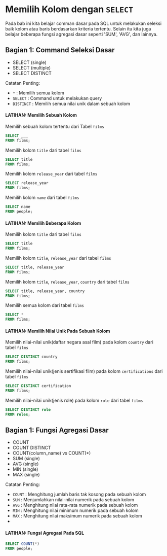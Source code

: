 # Memilih Kolom dengan `SELECT`
Pada bab ini kita belajar comman dasar pada SQL untuk melakukan seleksi baik kolom atau baris berdasarkan kriteria tertentu. Selain itu kita juga belajar beberapa fungsi agregasi dasar seperti 'SUM', 'AVG', dan lainnya.

## Bagian 1: Command Seleksi Dasar
- SELECT (single)
- SELECT (multiple)
- SELECT DISTINCT

Catatan Penting:
- `*` : Memilih semua kolom
- `SELECT` : Command untuk melakukan query
- `DISTINCT` :  Memilih semua nilai unik dalam sebuah kolom

#### LATIHAN: Memilih Sebuah Kolom
Memilih sebuah kolom tertentu dari Tabel `films`
```sql
SELECT ___
FROM films;
```
Memilih kolom `title` dari tabel `films`
```sql
SELECT title
FROM films;
```
Memilih kolom `release_year` dari tabel `films`
```sql
SELECT release_year
FROM films;
```
Memilih kolom `name` dari tabel `films`
```sql
SELECT name
FROM people;
```
#### LATIHAN: Memilih Beberapa Kolom
Memilih kolom `title` dari tabel `films`
```sql
SELECT title
FROM films;
```
Memilih kolom `title`, `release_year` dari tabel `films`
```sql
SELECT title, release_year
FROM films;
```
Memilih kolom `title`, `release_year`, `country` dari tabel `films`
```sql
SELECT title, release_year, country
FROM films;
```
Memilih semua kolom dari tabel `films`
```sql
SELECT *
FROM films;
```
#### LATIHAN: Memilih Nilai Unik Pada Sebuah Kolom
Memilih nilai-nilai unik(daftar negara asal film) pada kolom `country` dari tabel `films` 
```sql
SELECT DISTINCT country
FROM films;
```
Memilih nilai-nilai unik(jenis sertifikasi film) pada kolom `certifications` dari tabel `films` 
```sql
SELECT DISTINCT certification
FROM films;
```
Memilih nilai-nilai unik(jenis role) pada kolom `role` dari tabel `films`
```sql
SELECT DISTINCT role
FROM roles;
```

## Bagian 1: Fungsi Agregasi Dasar
- COUNT
- COUNT DISTINCT
- COUNT(column_name) vs COUNT(\*)
- SUM (single)
- AVG (single)
- MIN (single)
- MAX (single)

Catatan Penting:
- `COUNT` : Menghitung jumlah baris tak kosong pada sebuah kolom
- `SUM` : Menjumlahkan nilai-nilai numerik pada sebuah kolom
- `AVG` :  Menghitung nilai rata-rata numerik pada sebuah kolom
- `MIN` :  Menghitung nilai minimum numerik pada sebuah kolom
- `MAX` :  Menghitung nilai maksimum numerik pada sebuah kolom
- 
#### LATIHAN: Fungsi Agregasi Pada SQL

```sql
SELECT COUNT(*)
FROM people;
```




















